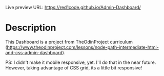 Live preview URL: https://red1code.github.io/Admin-Dashboard/

# Description

This Dashboard is a project from TheOdinProject curriculum (https://www.theodinproject.com/lessons/node-path-intermediate-html-and-css-admin-dashboard).


PS: I didn't make it mobile responsive, yet. I'll do that in the near future. However, taking advantage of CSS grid, its a little bit responsive!